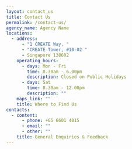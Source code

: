 ```yaml
---
layout: contact_us
title: Contact Us
permalink: /contact-us/
agency_name: Agency Name
locations:
  - address:
      - "1 CREATE Way, "
      - "CREATE Tower, #10-02 "
      - Singapore 138602
    operating_hours:
      - days: Mon - Fri
        time: 8.30am - 6.00pm
        description: Closed on Public Holidays
      - days: Sat
        time: 8.30am - 12.00pm
        description: ""
    maps_link: ""
    title: Where to Find Us
contacts:
  - content:
      - phone: +65 6601 4015
      - email: ""
      - other: ""
    title: General Enquiries & Feedback
---
```

